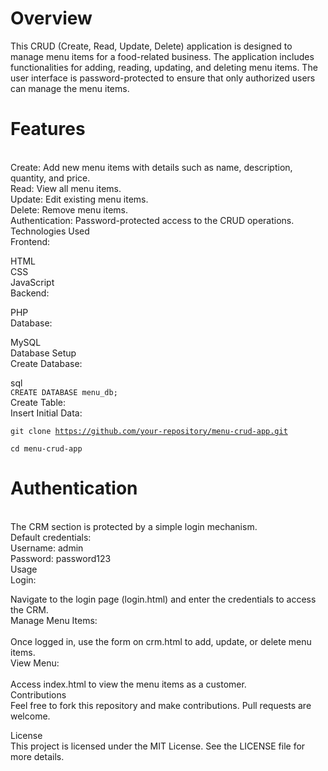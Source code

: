 <h1>Overview</h1>
This CRUD (Create, Read, Update, Delete) application is designed to manage menu items for a food-related business. The application includes functionalities for adding, reading, updating, and deleting menu items. The user interface is password-protected to ensure that only authorized users can manage the menu items.

<h1>Features</h1><br>
Create: Add new menu items with details such as name, description, quantity, and price.<br>
Read: View all menu items.<br>
Update: Edit existing menu items.<br>
Delete: Remove menu items.<br>
Authentication: Password-protected access to the CRUD operations.<br>
Technologies Used<br>
Frontend:<br>

HTML<br>
CSS<br>
JavaScript<br>
Backend:<br>

PHP<br>
Database:<br>

MySQL<br>
Database Setup<br>
Create Database:<br>

sql<br>
<code>CREATE DATABASE menu_db;</code><br>
Create Table:<br>
Insert Initial Data:<br>

<code>git clone https://github.com/your-repository/menu-crud-app.git<br>
cd menu-crud-app</code>

<h1>Authentication</h1><br>
The CRM section is protected by a simple login mechanism.<br>
Default credentials:<br>
Username: admin<br>
Password: password123<br>
Usage<br>
Login:<br>

Navigate to the login page (login.html) and enter the credentials to access the CRM.<br>
Manage Menu Items:<br>
<br>
Once logged in, use the form on crm.html to add, update, or delete menu items.
<br>
View Menu:<br>
<br>
Access index.html to view the menu items as a customer.<br>
Contributions<br>
Feel free to fork this repository and make contributions. Pull requests are welcome.<br>

License<br>
This project is licensed under the MIT License. See the LICENSE file for more details.<br>
